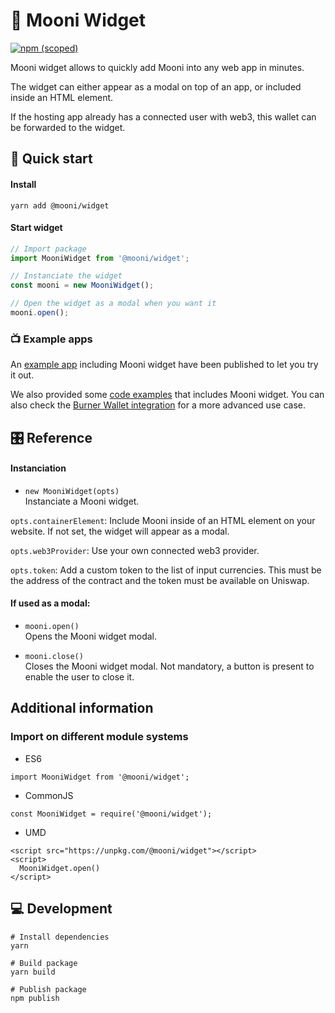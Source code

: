 # 🌚 Mooni Widget

[![npm (scoped)](https://img.shields.io/npm/v/@mooni/widget)](https://www.npmjs.com/package/@mooni/widget)

Mooni widget allows to quickly add Mooni into any web app in minutes.

The widget can either appear as a modal on top of an app, or included inside an HTML element. 

If the hosting app already has a connected user with web3, this wallet can be forwarded to the widget.

## 🎁 Quick start
#### Install

`yarn add @mooni/widget`
 
#### Start widget

```javascript
// Import package
import MooniWidget from '@mooni/widget';

// Instanciate the widget
const mooni = new MooniWidget();

// Open the widget as a modal when you want it
mooni.open();
```

### 📺 Example apps

An [example app](https://mooni-widget-example.now.sh) including Mooni widget have been published to let you try it out.

We also provided some [code examples](../example-host) that includes Mooni widget. You can also check the [Burner Wallet integration](../burner-plugin/src/ui/MooniPage.tsx) for a more advanced use case.

## 🎛 Reference

#### Instanciation

- `new MooniWidget(opts)`  
Instanciate a Mooni widget.

`opts.containerElement`: Include Mooni inside of an HTML element on your website. If not set, the widget will appear as a modal.

`opts.web3Provider`: Use your own connected web3 provider.

`opts.token`: Add a custom token to the list of input currencies. This must be the address of the contract and the token must be available on Uniswap.

#### If used as a modal:
- `mooni.open()`  
Opens the Mooni widget modal.


- `mooni.close()`  
Closes the Mooni widget modal. Not mandatory, a button is present to enable the user to close it.

## Additional information

### Import on different module systems

- ES6

`import MooniWidget from '@mooni/widget';`

- CommonJS

`const MooniWidget = require('@mooni/widget');`

- UMD

```
<script src="https://unpkg.com/@mooni/widget"></script>
<script> 
  MooniWidget.open()
</script>
```

## 💻 Development

```
# Install dependencies
yarn

# Build package
yarn build

# Publish package
npm publish
```
